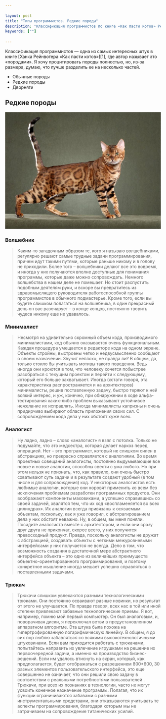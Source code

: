 ```yaml
---

layout: post
title: "Типы программистов. Редкие породы"
description: "Классификация программистов по книге «Как пасти котов» Рейнвотера"
keywords: [""]

---
```


Классификация программистов — одна из самых интересных штук в книге 
[Ханка Рейнвотера «Как пасти котов»][1], где автор называет это «породами». 
Я хочу процитировать породы полностью, но, из-за размера, думаю, что лучше
разделить ее на несколько частей.

- Обычные породы
- Редкие породы
- Дворняги


## Редкие породы

![](/assets/articles-assets/bengalskaya-koshka.jpg)



### Волшебник 

> Каким-то загадочным образом те, кого я называю волшебниками, регулярно решают
самые трудные задачи программирования, причем идут такими путями, которые раньше
никому и в голову не приходили. Более того – волшебники делают все это вовремя,
и иногда у них получаются вполне доступные для понимания программы, которые даже
можно сопровождать. Немного волшебства в нашем деле не помешает. Но стоит
распустить подобным деятелям руки, и вскоре вы превратитесь из здравомыслящего
руководителя работоспособной группы программистов в обычного подмастерье. Кроме
того, если вы будете слишком полагаться на волшебника, в один прекрасный день
он вас разочарует – в конце концов, постоянно творить чудеса никому еще
не удавалось.


### Минималист

> Несмотря на удивительно скромный объем кода, производимого минималистами,
код обычно оказывается очень функциональным. Каждая процедура умещается
в редакторе кода на одном экране. Объекты стройны, выстроены четко и
недвусмысленно сообщают о своем назначении. Звучит неплохо, не правда ли?
В общем, да, только стоило бы учитывать мотивы такого поведения. Ведь иногда
они кроются в том, что человеку хочется побыстрее разобраться с текущим проектом
и перейти к следующему, который его больше захватывает. Иногда (кстати говоря,
эта характеристика распространяется и на архитекторов) минималисты, решив
поставленную задачу, быстро теряют к ней всякий интерес, и уж, конечно, при
обнаружении в ходе альфа-тестирования каких-либо проблем выказывают устойчивое
нежелание их исправлять. Иногда минималисты капризны и очень придирчиво выбирают
область приложения своих сил. С сопровождением кода дела у них обстоят хуже всех.


### Аналогист

> Ну ладно, ладно – слово «аналогист» я взял с потолка. Только не подумайте,
что это медсестра, которая делает наркоз перед операцией. Нет – это программист,
который не слишком силен в абстракциях, но прекрасно справляется с аналогиями.
Во время проектных совещаний аналогисты, постоянно выдумывающие все новые и новые
аналогии, способны свести с ума любого. Но при этом нельзя не признать, что, как
правило, они очень быстро схватывают суть задачи и в результате создают удобный
(в том числе и для сопровождения) код. У некоторых аналогистов есть любимые
аналогии, которые они норовят применить ко всем без исключения проблемам
разработки программных продуктов. Они воображают компоненты маховиками,
а успешно справившись со своей задачей, хвалятся тем, что их код «воспламеняется
во всех цилиндрах». Их аналогии всегда привязаны к осязаемым объектам, поскольку,
как я уже говорил, с абстрагированием дела у них обстоят неважно. Ну, в общем,
вы меня поняли. Посадите аналогиста вместе с архитектором, и если они сразу
друг друга не прикончат, скорее всего, у них получится превосходный продукт.
Правда, поскольку аналогисты не дружат с абстракцией, создавать объекты
с четкими межуровневыми интерфейсами у них получается не всегда. Дело в том,
что возможность создания в достаточной мере абстрактного интерфейса объекта –
это одно из величайших преимуществ объектно-ориентированного программирования,
и поэтому конкретное мышление иногда мешает успешно справляться с поставленными
задачами.


### Трюкач

> Трюкачи слишком увлекаются разными технологическими трюками. Они постоянно
осваивают разные новинки, но результат от этого не улучшается. По правде говоря,
всех нас в той или иной степени привлекают забавные технологические приемы. Я
вот, например, помню мой первый компьютер. Он был аналоговым, и, поворачивая
диски, я переключал ветви в предустановленном аппаратном алгоритме. Эта штука
была похожа на гипертрофированную логарифмическую линейку. В общем, я до сих
пор люблю забавляться со всякими высокотехнологичными штуковинами. Если вам
приходится работать с трюкачами, попытайтесь направить их увлечение игрушками
на решение их первоочередной задачи, а именно на производство бизнес-решений.
Если им удалось втиснуть на экран, который, как предполагается, будет отображаться
с разрешением 800*600, 30 разных элементов пользовательского интерфейса, это
еще совершенно не означает, что они решили свою задачу в соответствии с реальными
потребностями пользователей . Трюкачи, при всех их познаниях в технологии,
часто не могут усвоить конечное назначение программы. Полагая, что их функции
ограничиваются забавами с разными инструментальными средствами, они отказываются
учитывать те аспекты программирования, благодаря которым мы не затрачиваем
на сопровождение титанических усилий.